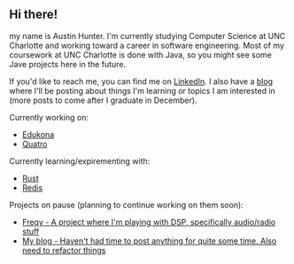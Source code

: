 ## Hi there!

my name is Austin Hunter. I'm currently studying Computer Science at UNC Charlotte and working toward a career in software engineering. Most of my coursework at UNC Charlotte is done with Java, so you might see some Jave projects here in the future.

If you'd like to reach me, you can find me on [LinkedIn](https://www.linkedin.com/in/austinfhunter/). I also have a [blog](https://www.austinhunter.dev/) where I'll be posting about things I'm learning or topics I am interested in (more posts to come after I graduate in December).

Currently working on:
* [Edukona](https://github.com/uncc-hice/edukona_backend)
* [Quatro](https://github.com/AustinfHunter/quatro-backend)

Currently learning/expirementing with:
* [Rust](https://www.rust-lang.org/)
* [Redis](https://redis.com/)

Projects on pause (planning to continue working on them soon):
* [Freqy - A project where I'm playing with DSP, specifically audio/radio stuff](https://github.com/AustinfHunter/freqy)
* [My blog - Haven't had time to post anything for quite some time. Also need to refactor things](https://www.austinhunter.dev/)
